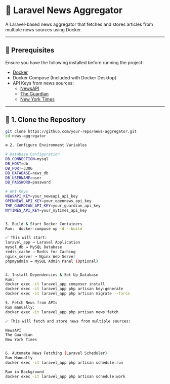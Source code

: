 # 📰 Laravel News Aggregator

A Laravel-based news aggregator that fetches and stores articles from multiple news sources using Docker.

---

## 📌 Prerequisites

Ensure you have the following installed before running the project:

- [Docker](https://www.docker.com/get-started/)
- Docker Compose (Included with Docker Desktop)
- API Keys from news sources:
  - [NewsAPI](https://newsapi.org/)
  - [The Guardian](https://open-platform.theguardian.com/access/)
  - [New York Times](https://developer.nytimes.com/)

---

## 📂 1. Clone the Repository

```sh
git clone https://github.com/your-repo/news-aggregator.git
cd news-aggregator

⚙️ 2. Configure Environment Variables

# Database Configuration
DB_CONNECTION=mysql
DB_HOST=db
DB_PORT=3306
DB_DATABASE=news_db
DB_USERNAME=user
DB_PASSWORD=password

# API Keys
NEWSAPI_KEY=your_newsapi_api_key
OPENNEWS_API_KEY=your_opennews_api_key
THE_GUARDIAN_API_KEY=your_guardian_api_key
NYTIMES_API_KEY=your_nytimes_api_key


3. Build & Start Docker Containers
Run:  docker-compose up -d --build

✅ This will start:
laravel_app → Laravel Application
mysql_db → MySQL Database
redis_cache → Redis for Caching
nginx_server → Nginx Web Server
phpmyadmin → MySQL Admin Panel (Optional)


4. Install Dependencies & Set Up Database
Run:
docker exec -it laravel_app composer install
docker exec -it laravel_app php artisan key:generate
docker exec -it laravel_app php artisan migrate --force

5. Fetch News from APIs
Run manually:
docker exec -it laravel_app php artisan news:fetch

✅ This will fetch and store news from multiple sources:

NewsAPI
The Guardian
New York Times


6. Automate News Fetching (Laravel Scheduler)
Run Manually
docker exec -it laravel_app php artisan schedule:run

Run in Background
docker exec -it laravel_app php artisan schedule:work
